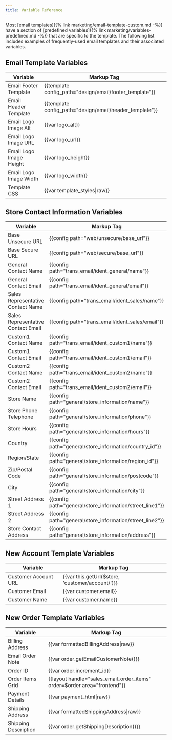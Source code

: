 ```yaml
---
title: Variable Reference
---
```


Most [email templates]({% link marketing/email-template-custom.md -%}) have a section of [predefined variables]({% link marketing/variables-predefined.md -%}) that are specific to the template. The following list includes examples of frequently-used email templates and their associated variables.

<!-- {%- raw -%} -->

## Email Template Variables

|Variable|Markup Tag|
|--- |--- |
|Email Footer Template|{{template config_path="design/email/footer_template"}}|
|Email Header Template|{{template config_path="design/email/header_template"}}|
|Email Logo Image Alt|{{var logo_alt}}|
|Email Logo Image URL|{{var logo_url}}|
|Email Logo Image Height|{{var logo_height}}|
|Email Logo Image Width|{{var logo_width}}|
|Template CSS|{{var template_styles&#124;raw}}|

## Store Contact Information Variables

|Variable|Markup Tag|
|--- |--- |
|Base Unsecure URL|{{config path="web/unsecure/base_url"}}|
|Base Secure URL|{{config path="web/secure/base_url"}}|
|General Contact Name|{{config path="trans_email/ident_general/name"}}|
|General Contact Email|{{config path="trans_email/ident_general/email"}}|
|Sales Representative Contact Name|{{config path="trans_email/ident_sales/name"}}|
|Sales Representative Contact Email|{{config path="trans_email/ident_sales/email"}}|
|Custom1 Contact Name|{{config path="trans_email/ident_custom1/name"}}|
|Custom1 Contact Email|{{config path="trans_email/ident_custom1/email"}}|
|Custom2 Contact Name|{{config path="trans_email/ident_custom2/name"}}|
|Custom2 Contact Email|{{config path="trans_email/ident_custom2/email"}}|
|Store Name|{{config path="general/store_information/name"}}|
|Store Phone Telephone|{{config path="general/store_information/phone"}}|
|Store Hours|{{config path="general/store_information/hours"}}|
|Country|{{config path="general/store_information/country_id"}}|
|Region/State|{{config path="general/store_information/region_id"}}|
|Zip/Postal Code|{{config path="general/store_information/postcode"}}|
|City|{{config path="general/store_information/city"}}|
|Street Address 1|{{config path="general/store_information/street_line1"}}|
|Street Address 2|{{config path="general/store_information/street_line2"}}|
|Store Contact Address|{{config path="general/store_information/address"}}|

## New Account Template Variables

|Variable|Markup Tag|
|--- |--- |
|Customer Account URL|{{var this.getUrl($store, 'customer/account/')}}|
|Customer Email|{{var customer.email}}|
|Customer Name|{{var customer.name}}|

## New Order Template Variables

|Variable|Markup Tag|
|--- |--- |
|Billing Address|{{var formattedBillingAddress&#124;raw}}|
|Email Order Note|{{var order.getEmailCustomerNote()}}|
|Order ID|{{var order.increment_id}}|
|Order Items Grid|{{layout handle="sales_email_order_items" order=$order area="frontend"}}|
|Payment Details|{{var payment_html&#124;raw}}|
|Shipping Address|{{var formattedShippingAddress&#124;raw}}|
|Shipping Description|{{var order.getShippingDescription()}}|

<!-- {% endraw %} -->
